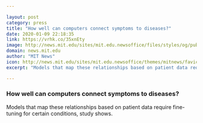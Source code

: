 ```yaml
---

layout: post
category: press
title: "How well can computers connect symptoms to diseases?"
date: 2020-01-09 22:18:35
link: https://vrhk.co/35xnEty
image: http://news.mit.edu/sites/mit.edu.newsoffice/files/styles/og/public/images/2020/MIT-Diagnostic-Performance.jpg
domain: news.mit.edu
author: "MIT News"
icon: http://news.mit.edu/sites/mit.edu.newsoffice/themes/mitnews/favicon.ico
excerpt: "Models that map these relationships based on patient data require fine-tuning for certain conditions, study shows."

---
```


### How well can computers connect symptoms to diseases?

Models that map these relationships based on patient data require fine-tuning for certain conditions, study shows.